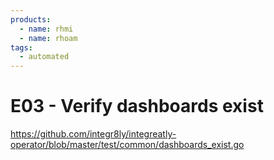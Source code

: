 ```yaml
---
products:
  - name: rhmi
  - name: rhoam
tags:
  - automated
---
```


# E03 - Verify dashboards exist

https://github.com/integr8ly/integreatly-operator/blob/master/test/common/dashboards_exist.go
